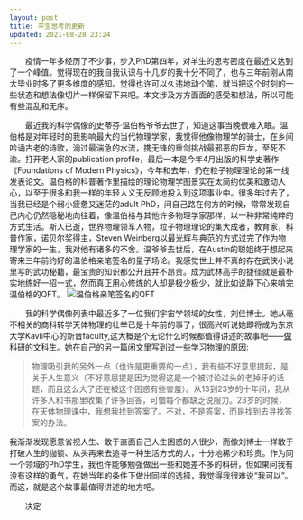 ```yaml
---
layout: post
title: 羊生思考的更新
updated: 2021-08-28 23:24
---
```


&emsp;&emsp;疫情一年多经历了不少事，步入PhD第四年，对羊生的思考密度在最近又达到了一个峰值。觉得现在的我自我认识与十几岁的我十分不同了，也与三年前刚从南大毕业时多了更多维度的感知。觉得也许可以久违地动个笔，就当把这个时刻的一些状态和想法像切片一样保留下来吧。本文涉及方方面面的感受和想法，所以可能有些混乱和无序。

&emsp;&emsp;最近我的科学偶像的史蒂芬·温伯格爷爷去世了，知道这事当晚很难入眠。温伯格是对年轻时的我影响最大的当代物理学家，我觉得他像物理学的骑士，在乡间吟诵古老的诗歌，淌过最湍急的水流，携无锋的重剑挑战最邪恶的巨龙，至死不渝。打开老人家的publication profile，最后一本是今年4月出版的科学史著作《Foundations of Modern Physics》，今年和去年，仍在粒子物理理论的第一线发表论文。温伯格的科普著作里描绘的理论物理学图景实在太简约优美和激动人心，以至于很多和我一样的年轻人义无反顾地投入到这项事业中。很多年过去了，当我已经是个弱小疲惫又迷茫的adult PhD，问自己路在何方的时候，常常发现自己内心仍然隐秘地向往着，像温伯格与其他许多物理学家那样，以一种非常纯粹的方式生活。斯人已逝，世界物理领军人物，粒子物理理论的集大成者，教育家，科普作家，诺贝尔奖得主，Steven Weinberg以最光辉与典范的方式过完了作为物理学家的一生，我对他有诸多的不舍。温爷爷去世后，在Austin的聪姐终于想起来寄来三年前约好的温伯格亲笔签名的量子场论。我感觉世上并不真的存在武侠小说里写的武功秘籍，最宝贵的知识都公开且并不昂贵。成为武林高手的捷径就是最朴实地练好一招一式，然而真正用心修炼的人却是极少极少，就比如说静下心来啃完温伯格的QFT。
![温伯格亲笔签名的QFT](/assets/img/qft.jpeg)

&emsp;&emsp;我的科学偶像列表中最近多了一位我们宇宙学领域的女性，刘佳博士。她从毫不相关的商科转学天体物理的壮举已是十年前的事了，很高兴听说她即将成为东京大学Kavli中心的新晋faculty,这大概是个无论什么时候都值得讲述的故事吧——<a target="_blank" href="https://mp.weixin.qq.com/s/Yki8pehyj36S8Iw19pf_Og" >做科研的文科生</a>。她在自己的另一篇闲文里写到过一些学习物理的原因:
>物理吸引我的另外一点（也许是更重要的一点），我有些不好意思提起，是关于人生意义（不好意思提是因为觉得这是一个被讨论过头的老掉牙的话题，而且这么大了还在被这个困惑有些害羞）。从13到23岁的十年间，我从许多人和书那里收集了许多回答，可惜每个都缺乏说服力。23岁的时候，在天体物理课中，我想我找到答案了。不对，不是答案，而是找到去寻找答案的办法。

我渐渐发现愿意省视人生、敢于直面自己人生困惑的人很少，而像刘博士一样敢于打破人生的枷锁、从头再来去追寻一种生活方式的人，十分地稀少和珍贵。作为同一个领域的PhD学生，我也许能够勉强做出一些和她差不多的科研，但如果问我有没有这样的勇气，在她当年的条件下做出同样的选择，我觉得我很难说“我可以”。而这，就是这个故事最值得讲述的地方吧。

&emsp;&emsp;决定